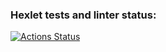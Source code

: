 ### Hexlet tests and linter status:
[![Actions Status](https://github.com/bandodok/python-project-lvl2/workflows/hexlet-check/badge.svg)](https://github.com/bandodok/python-project-lvl2/actions)